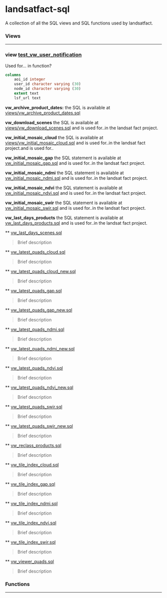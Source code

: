 # landsatfact-sql
A collection of all the SQL views and SQL functions used by landsatfact.

### Views
___
### view [test_vw_user_notification](views/test_vw_user_notification.sql)

Used for... in function?
```sql
columns
    aoi_id integer
    user_id character varying (30)
    node_id character varying (30)
    extent text
    lsf_url text
```

**vw_archive_product_dates:** the SQL is available at [views/vw_archive_product_dates.sql](views/vw_archive_product_dates.sql)

**vw_download_scenes** the SQL is available at [views/vw_download_scenes.sql](views/vw_download_scenes.sql) and is used for..in the landsat fact project.  

**vw_initial_mosaic_cloud** the SQL is available at [views/vw_initial_mosaic_cloud.sql](views/vw_initial_mosaic_cloud.sql) and is used for..in the landsat fact project.and is used for..

**vw_initial_mosaic_gap** the SQL statement is available at [vw_initial_mosaic_gap.sql](views/vw_initial_mosaic_gap.sql) and is used for..in the landsat fact project.

**vw_initial_mosaic_ndmi**  the SQL statement is available at [vw_initial_mosaic_ndmi.sql](views/vw_initial_mosaic_ndmi.sql) and is used for..in the landsat fact project.

**vw_initial_mosaic_ndvi** the SQL statement is available at [vw_initial_mosaic_ndvi.sql](views/vw_initial_mosaic_ndvi.sql) and is used for..in the landsat fact project.

**vw_initial_mosaic_swir** the SQL statement is available at [vw_initial_mosaic_swir.sql](views/vw_initial_mosaic_swir.sql) and is used for..in the landsat fact project.

**vw_last_days_products**  the SQL statement is available at [vw_last_days_products.sql](viewws/vw_last_days_products.sql) and is used for..in the landsat fact project.

** [vw_last_days_scenes.sql](views/vw_last_days_scenes.sql)
> Brief description

** [vw_latest_quads_cloud.sql](views/vw_latest_quads_cloud.sql)
> Brief description

** [vw_latest_quads_cloud_new.sql](views/vw_latest_quads_cloud_new.sql)
> Brief description

** [vw_latest_quads_gap.sql](views/vw_latest_quads_gap.sql)
> Brief description

** [vw_latest_quads_gap_new.sql](views/vw_latest_quads_gap_new.sql)
> Brief description

** [vw_latest_quads_ndmi.sql](views/vw_latest_quads_ndmi.sql)
> Brief description

** [vw_latest_quads_ndmi_new.sql](views/vw_latest_quads_ndmi_new.sql)
> Brief description

** [vw_latest_quads_ndvi.sql](views/vw_latest_quads_ndvi.sql)
> Brief description

** [vw_latest_quads_ndvi_new.sql](views/vw_latest_quads_ndvi_new.sql)
> Brief description

** [vw_latest_quads_swir.sql](views/vw_latest_quads_swir.sql)
> Brief description

** [vw_latest_quads_swir_new.sql](views/vw_latest_quads_swir_new.sql)
> Brief description

** [vw_reclass_products.sql](views/vw_reclass_products.sql)
> Brief description

** [vw_tile_index_cloud.sql](views/vw_tile_index_cloud.sql)
> Brief description

** [vw_tile_index_gap.sql](views/vw_tile_index_gap.sql)
> Brief description

** [vw_tile_index_ndmi.sql](views/vw_tile_index_ndmi.sql)
> Brief description

** [vw_tile_index_ndvi.sql](views/vw_tile_index_ndvi.sql)
> Brief description

** [vw_tile_index_swir.sql](views/vw_tile_index_swir.sql)
> Brief description

** [vw_viewer_quads.sql](views/vw_viewer_quads.sql)
> Brief description

### Functions
---
